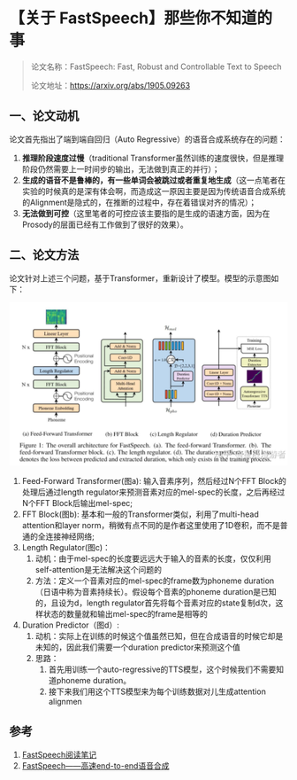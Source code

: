 # 【关于 FastSpeech】那些你不知道的事

> 论文名称：FastSpeech: Fast, Robust and Controllable Text to Speech
> 
> 论文地址：https://arxiv.org/abs/1905.09263

## 一、论文动机

论文首先指出了端到端自回归（Auto Regressive）的语音合成系统存在的问题：

1. **推理阶段速度过慢**（traditional Transformer虽然训练的速度很快，但是推理阶段仍然需要上一时间步的输出，无法做到真正的并行）；
2. **生成的语音不是鲁棒的，有一些单词会被跳过或者重复地生成**（这一点笔者在实验的时候真的是深有体会啊，而造成这一原因主要是因为传统语音合成系统的Alignment是隐式的，在推断的过程中，存在着错误对齐的情况）；
3. **无法做到可控**（这里笔者的可控应该主要指的是生成的语速方面，因为在Prosody的层面已经有工作做到了很好的效果）。

## 二、论文方法

论文针对上述三个问题，基于Transformer，重新设计了模型。模型的示意图如下：

![](img/微信截图_20221127005408.png)

1. Feed-Forward Transformer(图a): 输入音素序列，然后经过N个FFT Block的处理后通过length regulator来预测音素对应的mel-spec的长度，之后再经过N个FFT Block后输出mel-spec;
2. FFT Block(图b): 基本和一般的Transformer类似，利用了multi-head attention和layer norm，稍微有点不同的是作者这里使用了1D卷积，而不是普通的全连接神经网络;
3. Length Regulator(图c)：
   1. 动机：由于mel-spec的长度要远远大于输入的音素的长度，仅仅利用self-attention是无法解决这个问题的
   2. 方法：定义一个音素对应的mel-spec的frame数为phoneme duration（日语中称为音素持续长）。假设每个音素的phoneme duration是已知的，且设为d，length regulator首先将每个音素对应的state复制d次，这样状态的数量就和输出mel-spec的frame是相等的
4. Duration Predictor（图d）: 
   1. 动机：实际上在训练的时候这个值虽然已知，但在合成语音的时候它却是未知的，因此我们需要一个duration predictor来预测这个值
   2. 思路：
      1. 首先用训练一个auto-regressive的TTS模型，这个时候我们不需要知道phoneme duration。
      2. 接下来我们用这个TTS模型来为每个训练数据对儿生成attention alignmen

## 参考

1. [FastSpeech阅读笔记](https://zhuanlan.zhihu.com/p/67325775)
2. [FastSpeech——高速end-to-end语音合成](https://zhuanlan.zhihu.com/p/362716246)

